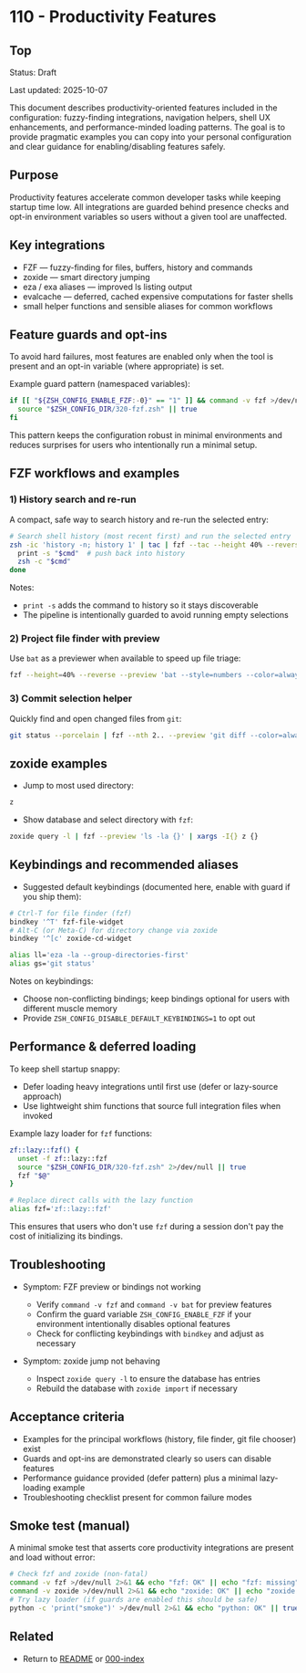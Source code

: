 # 110 - Productivity Features

## Top

Status: Draft

Last updated: 2025-10-07

This document describes productivity-oriented features included in the configuration: fuzzy-finding integrations, navigation helpers, shell UX enhancements, and performance-minded loading patterns. The goal is to provide pragmatic examples you can copy into your personal configuration and clear guidance for enabling/disabling features safely.

## Purpose

Productivity features accelerate common developer tasks while keeping startup time low. All integrations are guarded behind presence checks and opt-in environment variables so users without a given tool are unaffected.

## Key integrations

- FZF — fuzzy-finding for files, buffers, history and commands
- zoxide — smart directory jumping
- eza / exa aliases — improved ls listing output
- evalcache — deferred, cached expensive computations for faster shells
- small helper functions and sensible aliases for common workflows

## Feature guards and opt-ins

To avoid hard failures, most features are enabled only when the tool is present and an opt-in variable (where appropriate) is set.

Example guard pattern (namespaced variables):

```bash
if [[ "${ZSH_CONFIG_ENABLE_FZF:-0}" == "1" ]] && command -v fzf >/dev/null 2>&1; then
  source "$ZSH_CONFIG_DIR/320-fzf.zsh" || true
fi
```

This pattern keeps the configuration robust in minimal environments and reduces surprises for users who intentionally run a minimal setup.

## FZF workflows and examples

### 1) History search and re-run

A compact, safe way to search history and re-run the selected entry:

```bash
# Search shell history (most recent first) and run the selected entry
zsh -ic 'history -n; history 1' | tac | fzf --tac --height 40% --reverse | sed -E 's/^\s*[0-9]+\s*//' | while read -r cmd; do
  print -s "$cmd"  # push back into history
  zsh -c "$cmd"
done
```

Notes:

- `print -s` adds the command to history so it stays discoverable
- The pipeline is intentionally guarded to avoid running empty selections

### 2) Project file finder with preview

Use `bat` as a previewer when available to speed up file triage:

```bash
fzf --height=40% --reverse --preview 'bat --style=numbers --color=always --line-range :200 {}' --bind 'enter:execute(nvim {})'
```

### 3) Commit selection helper

Quickly find and open changed files from `git`:

```bash
git status --porcelain | fzf --nth 2.. --preview 'git diff --color=always -- {}' --bind 'enter:execute(nvim {})'
```

## zoxide examples

- Jump to most used directory:

```bash
z
```

- Show database and select directory with `fzf`:

```bash
zoxide query -l | fzf --preview 'ls -la {}' | xargs -I{} z {}
```

## Keybindings and recommended aliases

- Suggested default keybindings (documented here, enable with guard if you ship them):

```bash
# Ctrl-T for file finder (fzf)
bindkey '^T' fzf-file-widget
# Alt-C (or Meta-C) for directory change via zoxide
bindkey '^[c' zoxide-cd-widget

alias ll='eza -la --group-directories-first'
alias gs='git status'
```

Notes on keybindings:

- Choose non-conflicting bindings; keep bindings optional for users with different muscle memory
- Provide `ZSH_CONFIG_DISABLE_DEFAULT_KEYBINDINGS=1` to opt out

## Performance & deferred loading

To keep shell startup snappy:

- Defer loading heavy integrations until first use (defer or lazy-source approach)
- Use lightweight shim functions that source full integration files when invoked

Example lazy loader for `fzf` functions:

```bash
zf::lazy::fzf() {
  unset -f zf::lazy::fzf
  source "$ZSH_CONFIG_DIR/320-fzf.zsh" 2>/dev/null || true
  fzf "$@"
}

# Replace direct calls with the lazy function
alias fzf='zf::lazy::fzf'
```

This ensures that users who don't use `fzf` during a session don't pay the cost of initializing its bindings.

## Troubleshooting

- Symptom: FZF preview or bindings not working

  - Verify `command -v fzf` and `command -v bat` for preview features
  - Confirm the guard variable `ZSH_CONFIG_ENABLE_FZF` if your environment intentionally disables optional features
  - Check for conflicting keybindings with `bindkey` and adjust as necessary

- Symptom: zoxide jump not behaving

  - Inspect `zoxide query -l` to ensure the database has entries
  - Rebuild the database with `zoxide import` if necessary

## Acceptance criteria

- Examples for the principal workflows (history, file finder, git file chooser) exist
- Guards and opt-ins are demonstrated clearly so users can disable features
- Performance guidance provided (defer pattern) plus a minimal lazy-loading example
- Troubleshooting checklist present for common failure modes

## Smoke test (manual)

A minimal smoke test that asserts core productivity integrations are present and load without error:

```bash
# Check fzf and zoxide (non-fatal)
command -v fzf >/dev/null 2>&1 && echo "fzf: OK" || echo "fzf: missing"
command -v zoxide >/dev/null 2>&1 && echo "zoxide: OK" || echo "zoxide: missing"
# Try lazy loader (if guards are enabled this should be safe)
python -c 'print("smoke")' >/dev/null 2>&1 && echo "python: OK" || true
```

## Related

- Return to [README](README.md) or [000-index](000-index.md)
